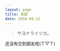 ```yaml
---
layout: page
title: 友链
date: 2018-09-12
---
```


> サヨナライツカ。 

<!-- * [无闻](https://wuwen.org){:target="_blank"}
* [如梦技术](http://www.dreamlu.net){:target="_blank"}
* [seoui](http://blog.seoui.com){:target="_blank"}
* [Data羊](http://www.datayang.com){:target="_blank"}
* [HongQuan's Blog](https://www.devtool.top){:target="_blank"}
* [二三克](https://blog.show){:target="_blank"}
* [小胖](http://www.ctrlcvs.com){:target="_blank"}
* [yubutong](http://yubutong.cn){:target="_blank"}
* [vzardlloo](https://vzardlloo.github.io){:target="_blank"}
* [Bakumon](https://bakumon.me/blog){:target="_blank"}
* [SunZhenyu](https://sunzhenyu.net){:target="_blank"} -->

还没有交到朋友呢(Ｔ▽Ｔ)